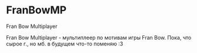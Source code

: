 # FranBowMP
Fran Bow Multiplayer

Fran Bow Multiplayer - мультиплеер по мотивам игры Fran Bow.
Пока, что сырое г., но мб. в будущем что-то поменяю :3
